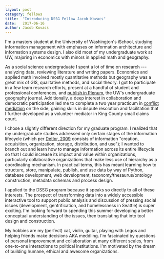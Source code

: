 ```yaml
---
layout: post
category: fellows
title:  "Introducing DSSG Fellow Jacob Kovacs"
date:   2017-06-16
author: Jacob Kovacs
---
```


I'm a masters student at the University of Washington's iSchool, studying information management with emphases on information architecture and information systems design. I also did most of my undergraduate work at UW, majoring in economics with minors in applied math and geography. 

<!--excerpt-->

As a social science undergraduate I spent a lot of time on research --- analyzing data, reviewing literature and writing papers. Economics and applied math involved mostly quantitative methods but geography was a great mix of GIS, qualitative methods, and social theory. I got to participate in a few team research efforts, present at a handful of student and professional conferences, and [publish in Plenum,](http://students.washington.edu/plenum/is-it-enough/) the UW's undergraduate geography journal. Additionally, a deep interest in collaboration and democratic participation led me to complete a two year practicum in [conflict mediation](https://kcdrc.org/) on the side, gaining skills in dispute resolution and facilitation that I further developed as a volunteer mediator in King County small claims court.

I chose a slightly different direction for my graduate program. I realized that my undergraduate studies addressed only certain stages of the information lifecycle (which per [Detlor, 2009](https://www.sciencedirect.com/science/article/pii/S0268401209001510) consists of information "creation, acquisition, organization, storage, distribution, and use"); I wanted to branch out and learn how to manage information across its entire lifecycle so that I could increase its impact and value within organizations, particularly collaborative organizations that make less use of hierarchy as a coordinating mechanism. In practical terms, this has meant learning how to structure, store, manipulate, publish, and use data by way of Python, database development, web development, taxonomy/thesaurus/ontology construction, metadata schemas and process design.

I applied to the DSSG program because it speaks so directly to all of these interests. The prospect of transforming data into a widely accessible interactive tool to support public analysis and discussion of pressing social issues (development, gentrification, and homelessness in Seattle) is super exciting. I'm looking forward to spending this summer developing a better conceptual understanding of the issues, then translating that into tool design and construction.

My hobbies are my (perfect) cat, violin, guitar, playing with Legos and helping friends make decisions AKA meddling. I'm fascinated by questions of personal improvement and collaboration at many different scales, from one-to-one interactions to political institutions. I'm motivated by the dream of building humane, ethical and awesome organizations.
